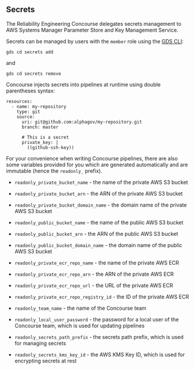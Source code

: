 ## Secrets

The Reliability Engineering Concourse delegates secrets management to AWS
Systems Manager Parameter Store and Key Management Service.

Secrets can be managed by users with the `member` role using the [GDS
CLI](https://github.com/alphagov/gds-cli):

```
gds cd secrets add
```

and

```
gds cd secrets remove
```

Concourse injects secrets into pipelines at runtime using double parentheses
syntax:

<pre><code>resources:
  - name: my-repository
    type: git
    source:
      uri: git@github.com:alphagov/my-repository.git
      branch: master

      # This is a secret
      private_key: |
        ((github-ssh-key))
</code></pre>

For your convenience when writing Concourse pipelines, there are also some
variables provided for you which are generated automatically and are immutable
(hence the `readonly_` prefix).

- `readonly_private_bucket_name` - the name of the private AWS S3 bucket
- `readonly_private_bucket_arn` - the ARN of the private AWS S3 bucket
- `readonly_private_bucket_domain_name` - the domain name of the private AWS S3 bucket


- `readonly_public_bucket_name` - the name of the public AWS S3 bucket
- `readonly_public_bucket_arn` - the ARN of the public AWS S3 bucket
- `readonly_public_bucket_domain_name` - the domain name of the public AWS S3 bucket


- `readonly_private_ecr_repo_name` - the name of the private AWS ECR
- `readonly_private_ecr_repo_arn` - the ARN of the private AWS ECR
- `readonly_private_ecr_repo_url` - the URL of the private AWS ECR
- `readonly_private_ecr_repo_registry_id` - the ID of the private AWS ECR


- `readonly_team_name` - the name of the Concourse team
- `readonly_local_user_password` - the password for a local user of the Concourse team, which is used for updating pipelines


- `readonly_secrets_path_prefix` - the secrets path prefix, which is used for managing secrets
- `readonly_secrets_kms_key_id` - the AWS KMS Key ID, which is used for encrypting secrets at rest
